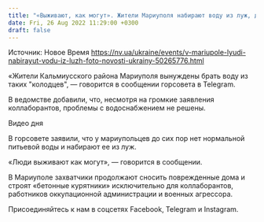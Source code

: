 ```yaml
---
title: "«Выживают, как могут». Жители Мариуполя набирают воду из луж, доступа к питьевой воде нет — фото"
date: Fri, 26 Aug 2022 11:29:00 +0300
draft: false
---
```

Источник: Новое Время https://nv.ua/ukraine/events/v-mariupole-lyudi-nabirayut-vodu-iz-luzh-foto-novosti-ukrainy-50265776.html


«Жители Кальмиусского района Мариуполя вынуждены брать воду из таких "колодцев", — говорится в сообщении горсовета в Telegram.

В ведомстве добавили, что, несмотря на громкие заявления коллаборантов, проблемы с водоснабжением не решены.

 Видео дня   

В горсовете заявили, что у мариупольцев до сих пор нет нормальной питьевой воды и набирают ее из луж.

«Люди выживают как могут», — говорится в сообщении.

В Мариуполе захватчики продолжают сносить поврежденные дома и строят «бетонные курятники» исключительно для коллаборантов, работников оккупационной администрации и военных агрессора.

Присоединяйтесь к нам в соцсетях Facebook, Telegram и Instagram.
